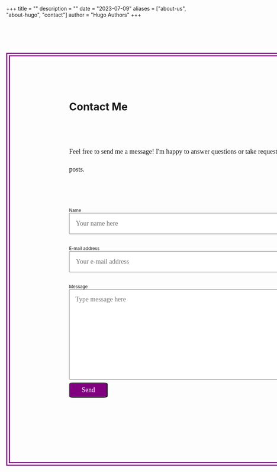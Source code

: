 +++
title = ""
description = ""
date = "2023-07-09"
aliases = ["about-us", "about-hugo", "contact"]
author = "Hugo Authors"
+++


<script>
    function myFunction() {
        const p = document.getElementById("response")

        if(document.getElementById("name").value == "") {
            p.innerHTML = "Please fill out the name field of the form."
        } else if (document.getElementById("email").value == "") {
            p.innerHTML = "Please fill out the email field of the form."
        } else if (document.getElementById("message").value == "") {
            p.innerHTML = "Please type a message."
        } else {
            p.innerHTML = "Thanks for reaching out! I will get back to you soon.";
        }
    }
</script>

<div style = "display: flex;">

<form method="post" action="https://forms.un-static.com/forms/491526f9bbc563db0e296fab76a46569a99e8dc0" style = "margin: auto; align-self: center; border-color: purple; border-width: 10px; border-style: double; padding:10rem; padding-top:5rem; margin-top:5rem;">
<h1>Contact Me</h1>
<div style =  "width: 40rem; margin-top:5rem; margin-bottom: 5rem; line-height:3rem; font-family: Times New Roman; font-size: large;" >Feel free to send me a message! I'm happy to answer questions or take requests for new posts.</div>
  <div class="form-group row">
    <label for="name" class="col-4 col-form-label" style = "font-size: smaller;">Name</label>
    <div class="col-8" style = "margin-bottom: 2rem;">
      <div class="input-group">
        <input id="name" name="name" placeholder="Your name here" type="text" required="required" class="form-control" style = "font-size: large; padding:1rem; font-family: Times New Roman; width:40rem;">
      </div>
    </div>
  </div>
  <div class="form-group row">
    <label for="email" class="col-4 col-form-label" style = "font-size: smaller;">E-mail address</label>
    <div class="col-8" style = "margin-bottom: 2rem;">
      <div class="input-group">
        <input id="email" name="email" placeholder="Your e-mail address" type="text" required="required" class="form-control" style = "font-size: large; padding:1rem; font-family: Times New Roman; width:40rem;">
      </div>
    </div>
  </div>
  <div class="form-group row">
    <label for="message" class="col-4 col-form-label" style = "font-size: smaller;">Message</label>
    <div class="col-8" style = "margin-bottom: 0.5rem;">
      <textarea id="message" placeholder = "Type message here" name="message" cols="40" rows="10" required="required" class="form-control" style = "font-size: large; padding:1rem; font-family: Times New Roman; width:40rem;"></textarea>
    </div>
  </div>
  <div class="form-group row">
    <div class="offset-4 col-8">
      <button name="submit" onClick = "myFunction()" type="submit" class="btn btn-primary" style = "font-size: large; padding: 0.5rem; padding-left: 2rem; padding-right: 2rem;  color: white; border-color: purple: border-width:10px; border-radius:10%; background-color: purple; font-family: Georgia;">Send</button>
    </div>
  </div>
  <p id = "response"></p>
</form>


